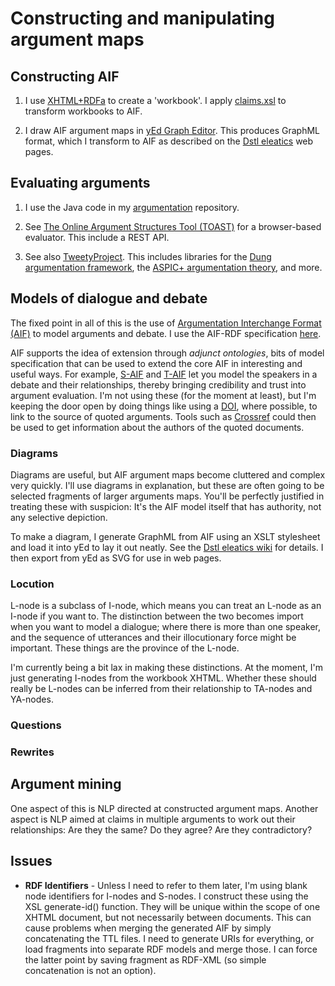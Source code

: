 # Constructing and manipulating argument maps

## Constructing AIF

1. I use [XHTML+RDFa](https://en.wikipedia.org/wiki/XHTML%2BRDFa) to create a 'workbook'. I apply [claims.xsl](https://github.com/knoxa/linked-text/blob/master/xsl/claims.xsl) to transform workbooks to AIF.

1. I draw AIF argument maps in [yEd Graph Editor](https://www.yworks.com/products/yed). This produces GraphML format, which I transform to AIF as described on the [Dstl eleatics](https://dstl.github.io/eleatics/argumentation/graphml/) web pages.

## Evaluating arguments

1. I use the Java code in my [argumentation](https://github.com/knoxa/argumentation) repository.

1. See [The Online Argument Structures Tool (TOAST)](http://toast.arg.tech/) for a browser-based evaluator. This include a REST API.

1. See also [TweetyProject](https://tweetyproject.org/doc/index.html). This includes libraries for the [Dung argumentation framework](https://dstl.github.io/eleatics/doc/dung-framework.html), the [ASPIC+ argumentation theory](https://dstl.github.io/eleatics/doc/dung-framework.html), and more.

## Models of dialogue and debate

The fixed point in all of this is the use of [Argumentation Interchange Format (AIF)](https://www.arg.tech/index.php/research/contributing-to-the-argument-interchange-format/) to model arguments and debate. I use the AIF-RDF specification [here](https://www.arg.tech/wp-content/uploads/AIF-RDF.owl).

AIF supports the idea of extension through *adjunct ontologies*, bits of model specification that can be used to extend the core AIF in interesting and useful ways. For example, [S-AIF](https://dl.acm.org/doi/10.1145/3007210) and [T-AIF](https://doi.org/10.48550/arXiv.1812.06745) let you model the speakers in a debate and their relationships, thereby bringing credibility and trust into argument evaluation. I'm not using these (for the moment at least), but I'm keeping the door open by doing things like using a [DOI](https://www.doi.org/), where possible, to link to the source of quoted arguments. Tools such as [Crossref](https://www.crossref.org/) could then be used to get information about the authors of the quoted documents.

### Diagrams
Diagrams are useful, but AIF argument maps become cluttered and complex very quickly. I'll use diagrams in explanation, but these are often going to be selected fragments of larger arguments maps. You'll be perfectly justified in treating these with suspicion: It's the AIF model itself that has authority, not any selective depiction.

To make a diagram, I generate GraphML from AIF using an XSLT stylesheet and load it into yEd to lay it out neatly. See the [Dstl eleatics wiki](https://github.com/dstl/eleatics/wiki/Argument-Maps) for details. I then export from yEd as SVG for use in web pages.

### Locution
L-node is a subclass of I-node, which means you can treat an L-node as an I-node if you want to. The distinction between the two becomes import when you want to model a dialogue; where there is more than one speaker, and the sequence of utterances and their illocutionary force might be important. These things are the province of the L-node.

I'm currently being a bit lax in making these distinctions. At the moment, I'm just generating I-nodes from the workbook XHTML. Whether these should really be L-nodes can be inferred from their relationship to TA-nodes and YA-nodes.

### Questions

### Rewrites

## Argument mining
One aspect of this is NLP directed at constructed argument maps. Another aspect is NLP aimed at claims in multiple arguments to work out their relationships: Are they the same? Do they agree? Are they contradictory?

## Issues

* **RDF Identifiers** - Unless I need to refer to them later, I'm using blank node identifiers for I-nodes and S-nodes. I construct these using the XSL generate-id() function. They will be unique within the scope of one XHTML document, but not necessarily between documents. This can cause problems when merging the generated AIF by simply concatenating the TTL files. I need to generate URIs for everything, or load fragments into separate RDF models and merge those. I can force the latter point by saving fragment as RDF-XML (so simple concatenation is not an option).



